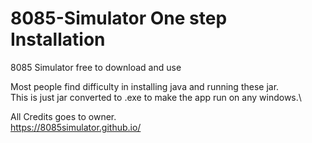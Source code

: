 # 8085-Simulator One step Installation
8085 Simulator free to download and use 


Most people find difficulty in installing java and running these jar. \
This is just jar converted to .exe to make the app run on any windows.\


All Credits goes to owner.\
https://8085simulator.github.io/

